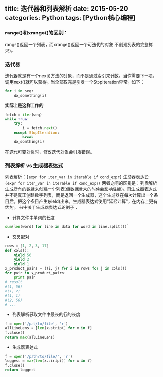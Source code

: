 title: 迭代器和列表解析
date: 2015-05-20
categories: Python
tags: [Python核心编程]
---

### range()和xrange()的区别：

range()返回一个列表，而xrange()返回一个可迭代的对象(不创建列表的完整拷贝)。

### 迭代器

迭代器就是有一个next()方法的对象，而不是通过索引来计数。当你需要下一项，调用next()就可以获得。当全部取完是引发一个StopIteration异常。如下：
<!-- more -->

```Python
for i in seq:
    do_something(i)
```
**实际上是这样工作的**
```Python
fetch = iter(seq)
while True:
    try:
        i = fetch.next()
    except StopIteration:
        break
    do_somthing(i)
```
在迭代可变对象时，修改迭代对象会引发错误。

### 列表解析 vs 生成器表达式

列表解析：`[expr for iter_var in iterable if cond_expr]`
生成器表达式: `(expr for iter_var in iterable if cond_expr)`
两者之间的区别是：列表解析生成所有的数据来创建一个列表(但数据量大的时候会影响性能)。而生成器表达式并不是真正创建数字列表，而是返回一个生成器，这个生成器在每次计算出一个条目后，把这个条目产生(yield)出来。生成器表达式使用"延迟计算"，在内存上更有优势。
书中关于生成器表达式的例子：

- 计算文件中单词的长度
```Python
sum(len(word) for line in data for word in line.split())`
```
- 交叉配对
```Python
rows = [1, 2, 3, 17]
def cols():
    yield 56
    yield 2
    yield 1
x_product_pairs = ((i, j) for i in rows for j in cols())
for pair in x_product_pairs:
    print pair
# result
#(1, 56)
#(1, 2)
#(1, 1)
#(2, 56)
# ...
```
- 列表解析获取文件中最长的行的长度
```Python
f = open('/pat/to/file', 'r')
allLineLens = [len(x.strip() for x in f]
f.close()
return max(allLineLens)
```
- 生成器表达式
```Python
f = open('/path/to/file/', 'r')
loggest = max(len(x.strip()) for x in f)
f.close()
return loggest
```

